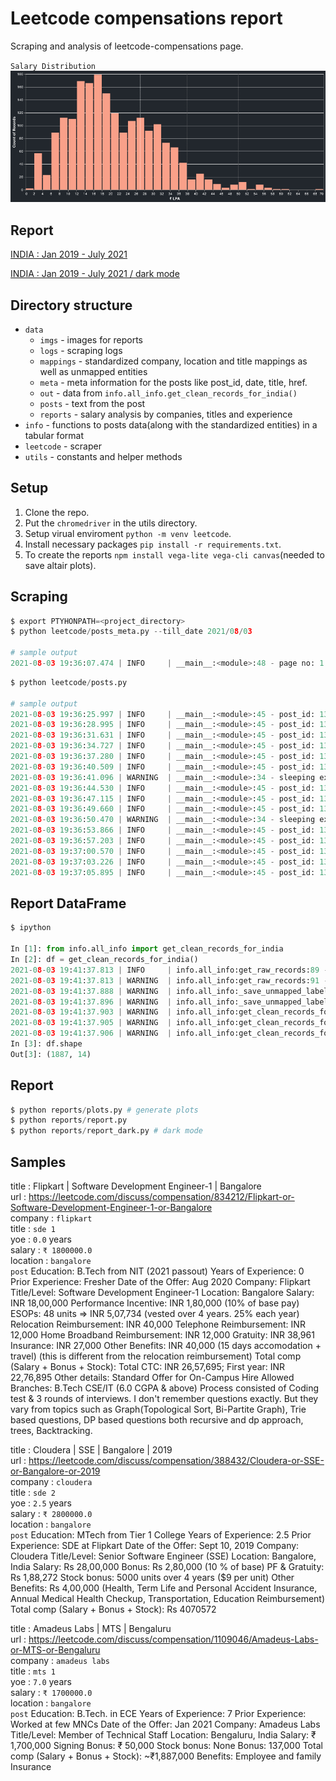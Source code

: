 # Leetcode compensations report
Scraping and analysis of leetcode-compensations page.

`Salary Distribution`
![Salary](data/imgs/salary_distribution_dark.png)

## Report
[INDIA : Jan 2019 - July 2021](data/reports/report_2019_01_05_to_2021_08_04.md)

[INDIA : Jan 2019 - July 2021 / dark mode](data/reports/report_2019_01_05_to_2021_08_04_dark.md)


## Directory structure
- `data`
    - `imgs` - images for reports
    - `logs` - scraping logs
    - `mappings` - standardized company, location and title mappings as well as unmapped entities
    - `meta` - meta information for the posts like post_id, date, title, href.
    - `out` - data from `info.all_info.get_clean_records_for_india()`
    - `posts` - text from the post
    - `reports` - salary analysis by companies, titles and experience
- `info` - functions to posts data(along with the standardized entities) in a tabular format
- `leetcode` - scraper
- `utils` - constants and helper methods

## Setup
1. Clone the repo.
2. Put the `chromedriver` in the utils directory.
3. Setup virual enviroment `python -m venv leetcode`.
3. Install necessary packages `pip install -r requirements.txt`.
4. To create the reports `npm install vega-lite vega-cli canvas`(needed to save altair plots).

## Scraping
```python
$ export PTYHONPATH=<project_directory>
$ python leetcode/posts_meta.py --till_date 2021/08/03

# sample output
2021-08-03 19:36:07.474 | INFO     | __main__:<module>:48 - page no: 1 | # posts: 15
```
```python
$ python leetcode/posts.py

# sample output
2021-08-03 19:36:25.997 | INFO     | __main__:<module>:45 - post_id: 1380805 done!
2021-08-03 19:36:28.995 | INFO     | __main__:<module>:45 - post_id: 1380646 done!
2021-08-03 19:36:31.631 | INFO     | __main__:<module>:45 - post_id: 1380542 done!
2021-08-03 19:36:34.727 | INFO     | __main__:<module>:45 - post_id: 1380068 done!
2021-08-03 19:36:37.280 | INFO     | __main__:<module>:45 - post_id: 1379990 done!
2021-08-03 19:36:40.509 | INFO     | __main__:<module>:45 - post_id: 1379903 done!
2021-08-03 19:36:41.096 | WARNING  | __main__:<module>:34 - sleeping extra for post_id: 1379487
2021-08-03 19:36:44.530 | INFO     | __main__:<module>:45 - post_id: 1379487 done!
2021-08-03 19:36:47.115 | INFO     | __main__:<module>:45 - post_id: 1379208 done!
2021-08-03 19:36:49.660 | INFO     | __main__:<module>:45 - post_id: 1378689 done!
2021-08-03 19:36:50.470 | WARNING  | __main__:<module>:34 - sleeping extra for post_id: 1378620
2021-08-03 19:36:53.866 | INFO     | __main__:<module>:45 - post_id: 1378620 done!
2021-08-03 19:36:57.203 | INFO     | __main__:<module>:45 - post_id: 1378334 done!
2021-08-03 19:37:00.570 | INFO     | __main__:<module>:45 - post_id: 1378288 done!
2021-08-03 19:37:03.226 | INFO     | __main__:<module>:45 - post_id: 1378181 done!
2021-08-03 19:37:05.895 | INFO     | __main__:<module>:45 - post_id: 1378113 done!
```

## Report DataFrame
```python
$ ipython

In [1]: from info.all_info import get_clean_records_for_india                                                               
In [2]: df = get_clean_records_for_india()                                                                                  
2021-08-03 19:41:37.813 | INFO     | info.all_info:get_raw_records:89 - n records: 4134
2021-08-03 19:41:37.813 | WARNING  | info.all_info:get_raw_records:91 - missing post_ids: ['1347044', '1193859', '1208031', '1352074', '1308645', '1206533', '1309603', '1308672', '1271172', '214751', '1317751', '1342147', '1308728', '1138584']
2021-08-03 19:41:37.888 | WARNING  | info.all_info:_save_unmapped_labels:48 - 35 unmapped company saved
2021-08-03 19:41:37.896 | WARNING  | info.all_info:_save_unmapped_labels:48 - 353 unmapped title saved
2021-08-03 19:41:37.903 | WARNING  | info.all_info:get_clean_records_for_india:116 - 1779 rows dropped(location!=india)
2021-08-03 19:41:37.905 | WARNING  | info.all_info:get_clean_records_for_india:122 - 462 rows dropped(incomplete info)
2021-08-03 19:41:37.906 | WARNING  | info.all_info:get_clean_records_for_india:128 - 6 rows dropped(internships)
In [3]: df.shape                                                                                                            
Out[3]: (1887, 14)
```

## Report
```python
$ python reports/plots.py # generate plots
$ python reports/report.py
$ python reports/report_dark.py # dark mode
```

## Samples
title : Flipkart | Software Development Engineer-1 | Bangalore<br>
url : https://leetcode.com/discuss/compensation/834212/Flipkart-or-Software-Development-Engineer-1-or-Bangalore<br>
company : `flipkart`<br>
title : `sde 1`<br>
yoe : `0.0` years<br>
salary : `₹ 1800000.0`<br>
location : `bangalore`<br>
`post`
Education: B.Tech from NIT (2021 passout)
Years of Experience: 0
Prior Experience: Fresher
Date of the Offer: Aug 2020
Company: Flipkart
Title/Level: Software Development Engineer-1
Location: Bangalore
Salary: INR 18,00,000
Performance Incentive: INR 1,80,000 (10% of base pay)
ESOPs: 48 units => INR 5,07,734 (vested over 4 years. 25% each year)
Relocation Reimbursement: INR 40,000
Telephone Reimbursement: INR 12,000
Home Broadband Reimbursement: INR 12,000
Gratuity: INR 38,961
Insurance: INR 27,000
Other Benefits: INR 40,000 (15 days accomodation + travel) (this is different from the relocation reimbursement)
Total comp (Salary + Bonus + Stock): Total CTC: INR 26,57,695; First year: INR 22,76,895
Other details: Standard Offer for On-Campus Hire
Allowed Branches: B.Tech CSE/IT (6.0 CGPA & above)
Process consisted of Coding test & 3 rounds of interviews. I don't remember questions exactly. But they vary from topics such as Graph(Topological Sort, Bi-Partite Graph), Trie based questions, DP based questions both recursive and dp approach, trees, Backtracking.<br>


title : Cloudera | SSE | Bangalore | 2019<br>
url : https://leetcode.com/discuss/compensation/388432/Cloudera-or-SSE-or-Bangalore-or-2019<br>
company : `cloudera`<br>
title : `sde 2`<br>
yoe : `2.5` years<br>
salary : `₹ 2800000.0`<br>
location : `bangalore`<br>
`post`
Education: MTech from Tier 1 College
Years of Experience: 2.5
Prior Experience: SDE at Flipkart
Date of the Offer: Sept 10, 2019
Company: Cloudera
Title/Level: Senior Software Engineer (SSE)
Location: Bangalore, India
Salary: Rs 28,00,000
Bonus: Rs 2,80,000 (10 % of base)
PF & Gratuity: Rs 1,88,272
Stock bonus: 5000 units over 4 years ($9 per unit)
Other Benefits: Rs 4,00,000 (Health, Term Life and Personal Accident Insurance, Annual Medical Health Checkup, Transportation, Education Reimbursement)
Total comp (Salary + Bonus + Stock): Rs 4070572<br>


title : Amadeus Labs | MTS | Bengaluru<br>
url : https://leetcode.com/discuss/compensation/1109046/Amadeus-Labs-or-MTS-or-Bengaluru<br>
company : `amadeus labs`<br>
title : `mts 1`<br>
yoe : `7.0` years<br>
salary : `₹ 1700000.0`<br>
location : `bangalore`<br>
`post`
Education: B.Tech. in ECE
Years of Experience: 7
Prior Experience: Worked at few MNCs
Date of the Offer: Jan 2021
Company: Amadeus Labs
Title/Level: Member of Technical Staff
Location: Bengaluru, India
Salary: ₹ 1,700,000
Signing Bonus: ₹ 50,000
Stock bonus: None
Bonus: 137,000
Total comp (Salary + Bonus + Stock): ~₹1,887,000
Benefits: Employee and family Insurance<br>